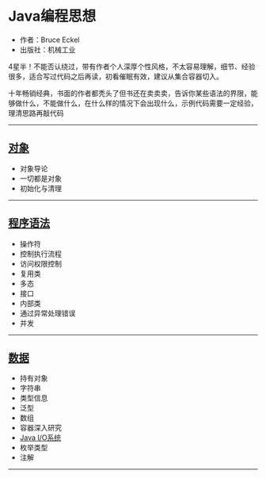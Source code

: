 #   Java编程思想

-   作者：Bruce Eckel
-   出版社：机械工业

4星半！不能否认绕过，带有作者个人深厚个性风格，不太容易理解，细节、经验很多，适合写过代码之后再读，初看催眠有效，建议从集合容器切入。

十年畅销经典，书面的作者都秃头了但书还在卖卖卖，告诉你某些语法的界限，能够做什么，不能做什么，在什么样的情况下会出现什么，示例代码需要一定经验，理清思路再敲代码

----

##  [对象](object/README.md)
-   对象导论
-   一切都是对象
-   初始化与清理

----

##  [程序语法](grammar/README.md)
-   操作符
-   控制执行流程
-   访问权限控制
-   复用类
-   多态
-   接口
-   内部类
-   通过异常处理错误
-   并发

----

##  [数据](data/README.md)
-   持有对象
-   字符串
-   类型信息
-   泛型
-   数组
-   容器深入研究
-   [Java I/O系统](io.md)
-   枚举类型
-   注解

----
